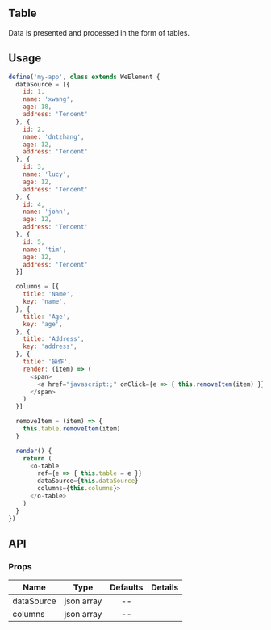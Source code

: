 ## Table  

Data is presented and processed in the form of tables.

## Usage

```js
define('my-app', class extends WeElement {
  dataSource = [{
    id: 1,
    name: 'xwang',
    age: 18,
    address: 'Tencent'
  }, {
    id: 2,
    name: 'dntzhang',
    age: 12,
    address: 'Tencent'
  }, {
    id: 3,
    name: 'lucy',
    age: 12,
    address: 'Tencent'
  }, {
    id: 4,
    name: 'john',
    age: 12,
    address: 'Tencent'
  }, {
    id: 5,
    name: 'tim',
    age: 12,
    address: 'Tencent'
  }]

  columns = [{
    title: 'Name',
    key: 'name',
  }, {
    title: 'Age',
    key: 'age',
  }, {
    title: 'Address',
    key: 'address',
  }, {
    title: '操作',
    render: (item) => (
      <span>
        <a href="javascript:;" onClick={e => { this.removeItem(item) }}>Delete</a>
      </span>
    )
  }]

  removeItem = (item) => {
    this.table.removeItem(item)
  }

  render() {
    return (
      <o-table 
        ref={e => { this.table = e }} 
        dataSource={this.dataSource} 
        columns={this.columns}>
      </o-table>
    )
  }
})
```

## API

### Props

|  **Name**  | **Type**        | **Defaults**  | **Details**  |
| ------------- |:-------------:|:-----:|:-------------:|
| dataSource  | json array |   --    |           |
| columns  | json array |   --    |           |